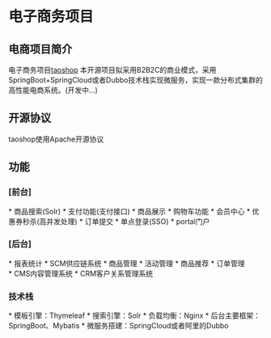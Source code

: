 # 电子商务项目
## 电商项目简介
电子商务项目[taoshop](https://github.com/u014427391/taoshop)
本开源项目拟采用B2B2C的商业模式，采用SpringBoot+SpringCloud或者Dubbo技术栈实现微服务，实现一款分布式集群的高性能电商系统。(开发中...)

## 开源协议
taoshop使用Apache开源协议

## 功能
### [前台]
* 商品搜索(Solr)
* 支付功能(支付接口)
* 商品展示
* 购物车功能
* 会员中心
* 优惠券秒杀(高并发处理)
* 订单提交
* 单点登录(SSO)
* portal门户

### [后台]
* 报表统计
* SCM供应链系统
* 商品管理
* 活动管理
* 商品推荐
* 订单管理
* CMS内容管理系统
* CRM客户关系管理系统

### 技术栈
* 模板引擎：Thymeleaf
* 搜索引擎：Solr
* 负载均衡：Nginx
* 后台主要框架：SpringBoot、Mybatis
* 微服务搭建：SpringCloud或者阿里的Dubbo





